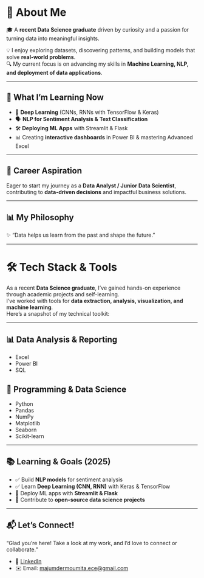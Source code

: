 # 🧠 About Me  

🎓 A **recent Data Science graduate** driven by curiosity and a passion for turning data into meaningful insights.  

💡 I enjoy exploring datasets, discovering patterns, and building models that solve **real-world problems**.  
🔍 My current focus is on advancing my skills in **Machine Learning, NLP, and deployment of data applications**.  

---

## 🌱 What I’m Learning Now  
- 🧠 **Deep Learning** (CNNs, RNNs with TensorFlow & Keras)  
- 🗣️ **NLP for Sentiment Analysis & Text Classification**  
- 🛠️ **Deploying ML Apps** with Streamlit & Flask  
- 📊 Creating **interactive dashboards** in Power BI & mastering Advanced Excel  

---

## 🎯 Career Aspiration  
Eager to start my journey as a **Data Analyst / Junior Data Scientist**, contributing to **data-driven decisions** and impactful business solutions.  

---

## 📊 My Philosophy  
✨ “Data helps us learn from the past and shape the future.”

---

# 🛠️ Tech Stack & Tools  

As a recent **Data Science graduate**, I’ve gained hands-on experience through academic projects and self-learning.  
I’ve worked with tools for **data extraction, analysis, visualization, and machine learning**.  
Here’s a snapshot of my technical toolkit:  

---

## 📊 Data Analysis & Reporting  
- Excel  
- Power BI  
- SQL  

## 🐍 Programming & Data Science  
- Python  
- Pandas  
- NumPy  
- Matplotlib  
- Seaborn  
- Scikit-learn  

---

## 📚 Learning & Goals (2025)  
- ✅ Build **NLP models** for sentiment analysis  
- ✅ Learn **Deep Learning (CNN, RNN)** with Keras & TensorFlow  
- 🚀 Deploy ML apps with **Streamlit & Flask**  
- 🚀 Contribute to **open-source data science projects**  

---

## 📬 Let’s Connect!  
“Glad you’re here! Take a look at my work, and I’d love to connect or collaborate.”

- 💼 [LinkedIn](www.linkedin.com/in/moumita-majumder-143033202)  
- ✉️ Email: majumdermoumita.ece@gmail.com



